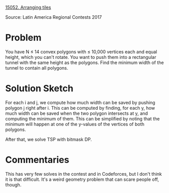 [15052. Arranging tiles](https://www.acmicpc.net/problem/15052)

Source: Latin America Regional Contests 2017


# Problem

You have N ≤ 14 convex polygons with ≤ 10,000 vertices each and equal height, which you can't rotate. You want to push them into a rectangular tunnel with the same height as the polygons. Find the minimum width of the tunnel to contain all polygons.

# Solution Sketch

For each i and j, we compute how much width can be saved by pushing polygon j right after i. This can be computed by finding, for each y, how much width can be saved when the two polygon intersects at y, and computing the minimum of them. This can be simplified by noting that the minimum will happen at one of the y-values of the vertices of both polygons.

After that, we solve TSP with bitmask DP.

# Commentaries

This has very few solves in the contest and in Codeforces, but I don't think it is that difficult. It's a weird geometry problem that can scare people off, though.
